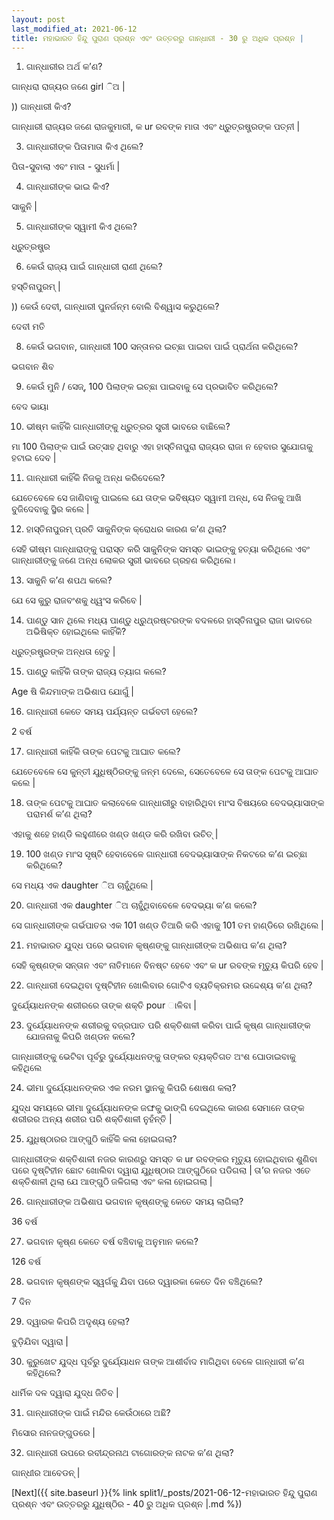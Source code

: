 ```yaml
---
layout: post
last_modified_at: 2021-06-12
title: ମହାଭାରତ ହିନ୍ଦୁ ପୁରାଣ ପ୍ରଶ୍ନ ଏବଂ ଉତ୍ତରରୁ ଗାନ୍ଧାରୀ - 30 ରୁ ଅଧିକ ପ୍ରଶ୍ନ |
---
```


1) ଗାନ୍ଧାରୀର ଅର୍ଥ କ’ଣ?

ଗାନ୍ଧରା ରାଜ୍ୟର ଜଣେ girl ିଅ |

)) ଗାନ୍ଧାରୀ କିଏ?

ଗାନ୍ଧାରୀ ରାଜ୍ୟର ଜଣେ ରାଜକୁମାରୀ, କ ur ରବଙ୍କ ମାତା ଏବଂ ଧ୍ରୁତ୍ରଷ୍ଟ୍ରଙ୍କ ପତ୍ନୀ |


3) ଗାନ୍ଧାରୀଙ୍କ ପିତାମାତା କିଏ ଥିଲେ?

ପିତା-ସୁବାଲା ଏବଂ ମାତା - ସୁଧର୍ମା |

4) ଗାନ୍ଧାରୀଙ୍କ ଭାଇ କିଏ?

ସାକୁନି |

5) ଗାନ୍ଧାରୀଙ୍କ ସ୍ୱାମୀ କିଏ ଥିଲେ?

ଧ୍ରୁତ୍ରଷ୍ଟ୍ର

6) କେଉଁ ରାଜ୍ୟ ପାଇଁ ଗାନ୍ଧାରୀ ରାଣୀ ଥିଲେ?

ହସ୍ତିନାପୁରମ୍ |

)) କେଉଁ ଦେବୀ, ଗାନ୍ଧାରୀ ପୁନର୍ଜନ୍ମ ବୋଲି ବିଶ୍ୱାସ କରୁଥିଲେ?

ଦେବୀ ମତି

 
8) କେଉଁ ଭଗବାନ, ଗାନ୍ଧାରୀ 100 ସନ୍ତାନର ଇଚ୍ଛା ପାଇବା ପାଇଁ ପ୍ରାର୍ଥନା କରିଥିଲେ?

ଭଗବାନ ଶିବ

9) କେଉଁ ମୁନି / ସେଜ୍, 100 ପିଲାଙ୍କ ଇଚ୍ଛା ପାଇବାକୁ ସେ ପ୍ରଭାବିତ କରିଥିଲେ?

ବେଦ ଭାୟା

10) ଭୀଷ୍ମ କାହିଁକି ଗାନ୍ଧାରୀଙ୍କୁ ଧ୍ରୁତ୍ରର ସ୍ତ୍ରୀ ଭାବରେ ବାଛିଲେ?

ମା 100 ପିଲାଙ୍କ ପାଇଁ ଉତ୍ସାହ ଥିବାରୁ ଏହା ହାସ୍ତିନାପୁରା ରାଜ୍ୟର ରାଜା ନ ହେବାର ସୁଯୋଗକୁ ହଟାଇ ଦେବ |

11) ଗାନ୍ଧାରୀ କାହିଁକି ନିଜକୁ ଅନ୍ଧ କରିଦେଲେ?

ଯେତେବେଳେ ସେ ଜାଣିବାକୁ ପାଇଲେ ଯେ ତାଙ୍କ ଭବିଷ୍ୟତ ସ୍ୱାମୀ ଅନ୍ଧ, ସେ ନିଜକୁ ଆଖି ବୁଜିଦେବାକୁ ସ୍ଥିର କଲେ |

12) ହାସ୍ତିନାପୁରମ୍ ପ୍ରତି ସାକୁନିଙ୍କ କ୍ରୋଧର କାରଣ କ’ଣ ଥିଲା?

ସେହି ଭୀଷ୍ମ ଗାନ୍ଧାରାଙ୍କୁ ପରାସ୍ତ କରି ସାକୁନିଙ୍କ ସମସ୍ତ ଭାଇଙ୍କୁ ହତ୍ୟା କରିଥିଲେ ଏବଂ ଗାନ୍ଧାରୀଙ୍କୁ ଜଣେ ଅନ୍ଧ ଲୋକର ସ୍ତ୍ରୀ ଭାବରେ ଗ୍ରହଣ କରିଥିଲେ।

13) ସାକୁନି କ’ଣ ଶପଥ କଲେ?

ଯେ ସେ କୁରୁ ରାଜବଂଶକୁ ଧ୍ୱଂସ କରିବେ |

14) ପାଣ୍ଡୁ ସାନ ଥିଲେ ମଧ୍ୟ ପାଣ୍ଡୁ ଧ୍ରୁଥ୍ରଷ୍ଟରଙ୍କ ବଦଳରେ ହାସ୍ତିନାପୁର ରାଜା ଭାବରେ ଅଭିଷିକ୍ତ ହୋଇଥିଲେ କାହିଁକି?

ଧ୍ରୁତ୍ରଷ୍ଟ୍ରଙ୍କ ଅନ୍ଧତା ହେତୁ |

15) ପାଣ୍ଡୁ କାହିଁକି ତାଙ୍କ ରାଜ୍ୟ ତ୍ୟାଗ କଲେ?

 Age ଷି କିନ୍ଦମାଙ୍କ ଅଭିଶାପ ଯୋଗୁଁ |

16) ଗାନ୍ଧାରୀ କେତେ ସମୟ ପର୍ଯ୍ୟନ୍ତ ଗର୍ଭବତୀ ହେଲେ?

2 ବର୍ଷ

17) ଗାନ୍ଧାରୀ କାହିଁକି ତାଙ୍କ ପେଟକୁ ଆଘାତ କଲେ?

ଯେତେବେଳେ ସେ କୁନ୍ତୀ ଯୁଧିଷ୍ଠିରଙ୍କୁ ଜନ୍ମ ଦେଲେ, ସେତେବେଳେ ସେ ତାଙ୍କ ପେଟକୁ ଆଘାତ କଲେ |

18) ତାଙ୍କ ପେଟକୁ ଆଘାତ କଲାବେଳେ ଗାନ୍ଧାରୀରୁ ବାହାରିଥିବା ମାଂସ ବିଷୟରେ ବେଦଭ୍ୟାସାଙ୍କ ପରାମର୍ଶ କ’ଣ ଥିଲା?

ଏହାକୁ ଶହେ ହାଣ୍ଡି ଲହୁଣୀରେ ଖଣ୍ଡ ଖଣ୍ଡ କରି ରଖିବା ଉଚିତ୍ |

19) 100 ଖଣ୍ଡ ମାଂସ ସୃଷ୍ଟି ହେବାବେଳେ ଗାନ୍ଧାରୀ ବେଦଭ୍ୟାସାଙ୍କ ନିକଟରେ କ’ଣ ଇଚ୍ଛା କରିଥିଲେ?

ସେ ମଧ୍ୟ ଏକ daughter ିଅ ଚାହୁଁଥିଲେ |

20) ଗାନ୍ଧାରୀ ଏକ daughter ିଅ ଚାହୁଁଥିବାବେଳେ ବେଦଭ୍ୟା କ’ଣ କଲେ?

ସେ ଗାନ୍ଧାରୀଙ୍କ ଗର୍ଭପାତର ଏକ 101 ଖଣ୍ଡ ତିଆରି କରି ଏହାକୁ 101 ତମ ହାଣ୍ଡିରେ ରଖିଥିଲେ |

21) ମହାଭାରତ ଯୁଦ୍ଧ ପରେ ଭଗବାନ କୃଷ୍ଣଙ୍କୁ ଗାନ୍ଧାରୀଙ୍କ ଅଭିଶାପ କ’ଣ ଥିଲା?

ସେହି କୃଷ୍ଣଙ୍କ ସନ୍ତାନ ଏବଂ ନାତିମାନେ ବିନଷ୍ଟ ହେବେ ଏବଂ କ ur ରବଙ୍କ ମୃତ୍ୟୁ କିପରି ହେବ |

22) ଗାନ୍ଧାରୀ ଦେଇଥିବା ଦୃଷ୍ଟିହୀନ ଖୋଲିବାର ଗୋଟିଏ ବ୍ୟତିକ୍ରମର ଉଦ୍ଦେଶ୍ୟ କ’ଣ ଥିଲା?

ଦୁର୍ଯ୍ୟୋଧନଙ୍କ ଶରୀରରେ ତାଙ୍କ ଶକ୍ତି pour ାଳିବା |

23) ଦୁର୍ଯ୍ୟୋଧନଙ୍କ ଶରୀରକୁ ବଜ୍ରପାତ ପରି ଶକ୍ତିଶାଳୀ କରିବା ପାଇଁ କୃଷ୍ଣ ଗାନ୍ଧାରୀଙ୍କ ଯୋଜନାକୁ କିପରି ଖଣ୍ଡନ କଲେ?

ଗାନ୍ଧାରୀଙ୍କୁ ଭେଟିବା ପୂର୍ବରୁ ଦୁର୍ଯ୍ୟୋଧନଙ୍କୁ ତାଙ୍କର ବ୍ୟକ୍ତିଗତ ଅଂଶ ଘୋଡାଇବାକୁ କହିଥିଲେ

24) ଭୀମା ଦୁର୍ଯ୍ୟୋଧନଙ୍କର ଏକ ନରମ ସ୍ଥାନକୁ କିପରି ଶୋଷଣ କଲା?

ଯୁଦ୍ଧ ସମୟରେ ଭୀମା ଦୁର୍ଯ୍ୟୋଧନଙ୍କ ଜଙ୍ଘକୁ ଭାଙ୍ଗି ଦେଇଥିଲେ କାରଣ ସେମାନେ ତାଙ୍କ ଶରୀରର ଅନ୍ୟ ଶରୀର ପରି ଶକ୍ତିଶାଳୀ ନୁହଁନ୍ତି |

25) ଯୁଧିଷ୍ଠାରର ଆଙ୍ଗୁଠି କାହିଁକି କଳା ହୋଇଗଲା?

ଗାନ୍ଧାରୀଙ୍କ ଶକ୍ତିଶାଳୀ ନଜର କାରଣରୁ ସମସ୍ତ କ ur ରବଙ୍କର ମୃତ୍ୟୁ ହୋଇଥିବାର ଶୁଣିବା ପରେ ଦୃଷ୍ଟିହୀନ ଛୋଟ ଖୋଲିବା ଦ୍ୱାରା ଯୁଧିଷ୍ଠାର ଆଙ୍ଗୁଠିରେ ପଡିଗଲା | ତା’ର ନଜର ଏତେ ଶକ୍ତିଶାଳୀ ଥିଲା ଯେ ଆଙ୍ଗୁଠି ଜଳିଗଲା ଏବଂ କଳା ହୋଇଗଲା |

26) ଗାନ୍ଧାରୀଙ୍କ ଅଭିଶାପ ଭଗବାନ କୃଷ୍ଣଙ୍କୁ କେତେ ସମୟ ଲାଗିଲା?

36 ବର୍ଷ

27) ଭଗବାନ କୃଷ୍ଣ କେତେ ବର୍ଷ ବଞ୍ଚିବାକୁ ଅନୁମାନ କଲେ?

126 ବର୍ଷ

28) ଭଗବାନ କୃଷ୍ଣଙ୍କ ସ୍ୱର୍ଗକୁ ଯିବା ପରେ ଦ୍ୱାରକା କେତେ ଦିନ ବଞ୍ଚିଥିଲେ?

7 ଦିନ

29) ଦ୍ୱାରକ କିପରି ଅଦୃଶ୍ୟ ହେଲା?

ବୁଡ଼ିଯିବା ଦ୍ୱାରା |

30) କୁରୁଖେଟ ଯୁଦ୍ଧ ପୂର୍ବରୁ ଦୁର୍ଯ୍ୟୋଧନ ତାଙ୍କ ଆଶୀର୍ବାଦ ମାଗିଥିବା ବେଳେ ଗାନ୍ଧାରୀ କ’ଣ କହିଥିଲେ?

ଧାର୍ମିକ ଦଳ ଦ୍ୱାରା ଯୁଦ୍ଧ ଜିତିବ |

31) ଗାନ୍ଧାରୀଙ୍କ ପାଇଁ ମନ୍ଦିର କେଉଁଠାରେ ଅଛି?

ମିସୋର ନାନଜଙ୍ଗୁଡରେ |

32) ଗାନ୍ଧାରୀ ଉପରେ ରବୀନ୍ଦ୍ରନାଥ ଟାଗୋରଙ୍କ ନାଟକ କ’ଣ ଥିଲା?

ଗାନ୍ଧୀର ଆବେଡନ୍ |

[Next]({{ site.baseurl }}{% link  split1/_posts/2021-06-12-ମହାଭାରତ ହିନ୍ଦୁ ପୁରାଣ ପ୍ରଶ୍ନ ଏବଂ ଉତ୍ତରରୁ ଯୁଧିଷ୍ଠିର - 40 ରୁ ଅଧିକ ପ୍ରଶ୍ନ |.md %})
